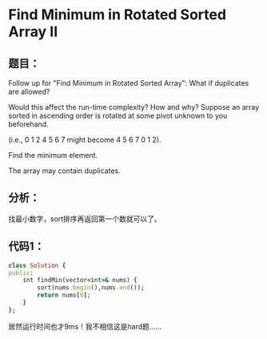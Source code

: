 # Find Minimum in Rotated Sorted Array II
## 题目：
Follow up for "Find Minimum in Rotated Sorted Array":
What if duplicates are allowed?

Would this affect the run-time complexity? How and why?
Suppose an array sorted in ascending order is rotated at some pivot unknown to you beforehand.

(i.e., 0 1 2 4 5 6 7 might become 4 5 6 7 0 1 2).

Find the minimum element.

The array may contain duplicates.

## 分析：
找最小数字，sort排序再返回第一个数就可以了。<br>
## 代码1：
```ruby
class Solution {
public:
    int findMin(vector<int>& nums) {
        sort(nums.begin(),nums.end());
        return nums[0];
    }
};
```
居然运行时间也才9ms！我不相信这是hard题……
